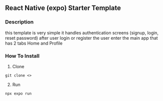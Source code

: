 ## React Native (expo) Starter Template
### Description 
this template is very simple it handles authentication screens (signup, login, reset password)
after user login or register the user enter the main app that has 2 tabs Home and Profile

### How To Install
1. Clone
```
git clone <>
```

2. Run
```
npx expo run
```
